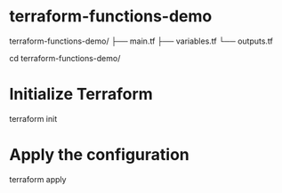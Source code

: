 # terraform-functions-demo
terraform-functions-demo/
├── main.tf
├── variables.tf
└── outputs.tf

cd terraform-functions-demo/

# Initialize Terraform
terraform init

# Apply the configuration
terraform apply
